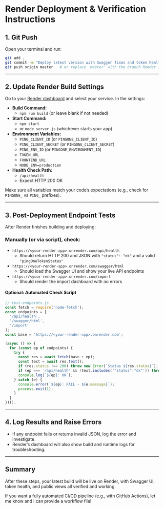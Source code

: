 # Render Deployment & Verification Instructions

## 1. Git Push

Open your terminal and run:

```sh
git add .
git commit -m "Deploy latest version with Swagger fixes and token health check"
git push origin master   # or replace 'master' with the branch Render is watching (e.g., 'main' or 'production')
```

---

## 2. Update Render Build Settings

Go to your [Render dashboard](https://dashboard.render.com/) and select your service. In the settings:

- **Build Command:**  
  - `npm run build` (or leave blank if not needed)
- **Start Command:**  
  - `npm start`  
  - or `node server.js` (whichever starts your app)
- **Environment Variables:**  
  - `PING_CLIENT_ID` (or `PINGONE_CLIENT_ID`)
  - `PING_CLIENT_SECRET` (or `PINGONE_CLIENT_SECRET`)
  - `PING_ENV_ID` (or `PINGONE_ENVIRONMENT_ID`)
  - `TOKEN_URL`
  - `FRONTEND_URL`
  - `NODE_ENV=production`
- **Health Check Path:**  
  - `/api/health`  
  - Expect HTTP 200 OK

Make sure all variables match your code’s expectations (e.g., check for `PINGONE_` vs `PING_` prefixes).

---

## 3. Post-Deployment Endpoint Tests

After Render finishes building and deploying:

### Manually (or via script), check:

- `https://<your-render-app>.onrender.com/api/health`  
  - Should return HTTP 200 and JSON with `"status": "ok"` and a valid `"pingOneTokenStatus"`
- `https://<your-render-app>.onrender.com/swagger/html`  
  - Should load the Swagger UI and show your live API endpoints
- `https://<your-render-app>.onrender.com/import`  
  - Should render the import dashboard with no errors

#### Optional: Automated Check Script

```js
// test-endpoints.js
const fetch = require('node-fetch');
const endpoints = [
  '/api/health',
  '/swagger/html',
  '/import'
];
const base = 'https://<your-render-app>.onrender.com';

(async () => {
  for (const ep of endpoints) {
    try {
      const res = await fetch(base + ep);
      const text = await res.text();
      if (res.status !== 200) throw new Error(`Status ${res.status}`);
      if (ep === '/api/health' && !text.includes('"status":"ok"')) throw new Error('Health check failed');
      console.log(`${ep}: OK`);
    } catch (e) {
      console.error(`${ep}: FAIL - ${e.message}`);
      process.exit(1);
    }
  }
})();
```

---

## 4. Log Results and Raise Errors

- If any endpoint fails or returns invalid JSON, log the error and investigate.
- Render’s dashboard will also show build and runtime logs for troubleshooting.

---

## Summary

After these steps, your latest build will be live on Render, with Swagger UI, token health, and public views all verified and working.

If you want a fully automated CI/CD pipeline (e.g., with GitHub Actions), let me know and I can provide a workflow file! 